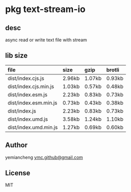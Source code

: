 # pkg text-stream-io

## desc
async read or write text file with stream

## lib size  
file | size | gzip | brotli
:---- | :---- | :---- | :----
dist/index.cjs.js | 2.96kb | 1.07kb | 0.93kb
dist/index.cjs.min.js | 1.03kb | 0.57kb | 0.48kb
dist/index.esm.js | 2.23kb | 0.83kb | 0.73kb
dist/index.esm.min.js | 0.73kb | 0.43kb | 0.38kb
dist/index.js | 2.23kb | 0.83kb | 0.73kb
dist/index.umd.js | 3.58kb | 1.24kb | 1.10kb
dist/index.umd.min.js | 1.27kb | 0.69kb | 0.60kb

## Author
yemiancheng <ymc.github@gmail.com>

## License
MIT